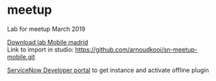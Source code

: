 # meetup
Lab for meetup March 2019

[Download lab Mobile madrid](https://github.com/arnoudkooi/meetup/blob/master/MeetUp%20-%20Mobile%20Lab%20v3.pdf)  
Link to import in studio: https://github.com/arnoudkooi/sn-meetup-mobile.git  

[ServiceNow Developer portal](https://developer.servicenow.com/app.do#!/instance) to get instance and activate offline plugin
